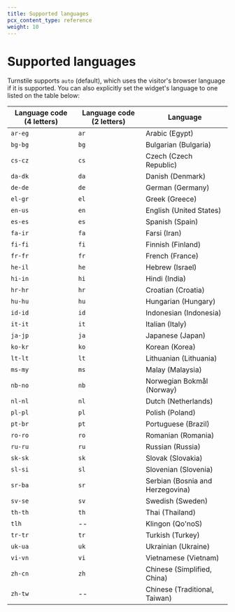 ```yaml
---
title: Supported languages
pcx_content_type: reference
weight: 10
---
```


# Supported languages

Turnstile supports `auto` (default), which uses the visitor's browser language if it is supported. You can also explicitly set the widget's language to one listed on the table below:

| Language code (4 letters) | Language code (2 letters) | Language |
| --- | --- | --- |
| `ar-eg` | `ar` | Arabic (Egypt) |
| `bg-bg` | `bg` | Bulgarian (Bulgaria) |
| `cs-cz` | `cs` | Czech (Czech Republic) |
| `da-dk` | `da` | Danish (Denmark) |
| `de-de` | `de` | German (Germany) |
| `el-gr` | `el` | Greek (Greece) |
| `en-us` | `en` | English (United States) |
| `es-es` | `es` | Spanish (Spain) |
| `fa-ir` | `fa` | Farsi (Iran) |
| `fi-fi` | `fi` | Finnish (Finland) |
| `fr-fr` | `fr` | French (France) |
| `he-il` | `he` | Hebrew (Israel) |
| `hi-in` | `hi` | Hindi (India) |
| `hr-hr` | `hr` | Croatian (Croatia) |
| `hu-hu` | `hu` | Hungarian (Hungary) |
| `id-id` | `id` | Indonesian (Indonesia) |
| `it-it` | `it` | Italian (Italy) |
| `ja-jp` | `ja` | Japanese (Japan) |
| `ko-kr` | `ko` | Korean (Korea) |
| `lt-lt` | `lt` | Lithuanian (Lithuania) |
| `ms-my` | `ms` | Malay (Malaysia) |
| `nb-no` | `nb` | Norwegian Bokmål (Norway) |
| `nl-nl` | `nl` | Dutch (Netherlands) |
| `pl-pl` | `pl` | Polish (Poland) |
| `pt-br` | `pt` | Portuguese (Brazil) |
| `ro-ro` | `ro` | Romanian (Romania) |
| `ru-ru` | `ru` | Russian (Russia) |
| `sk-sk` | `sk` | Slovak (Slovakia) |
| `sl-si` | `sl` | Slovenian (Slovenia) |
| `sr-ba` | `sr` | Serbian (Bosnia and Herzegovina) |
| `sv-se` | `sv` | Swedish (Sweden) |
| `th-th` | `th` | Thai (Thailand) |
| `tlh` | -- | Klingon (Qo'noS) |
| `tr-tr` | `tr` | Turkish (Turkey) |
| `uk-ua` | `uk` | Ukrainian (Ukraine) |
| `vi-vn` | `vi` | Vietnamese (Vietnam) |
| `zh-cn` | `zh` | Chinese (Simplified, China) |
| `zh-tw` | -- | Chinese (Traditional, Taiwan) |